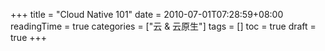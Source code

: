 +++
title = "Cloud Native 101"
date = 2010-07-01T07:28:59+08:00
readingTime = true
categories = ["云 & 云原生"]
tags = []
toc = true
draft = true
+++
